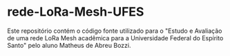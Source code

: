 # rede-LoRa-Mesh-UFES
Este repositório contém o código fonte utilizado para o "Estudo e Avaliação de uma rede LoRa Mesh acadêmica para a Universidade Federal do Espírito Santo"
pelo aluno Matheus de Abreu Bozzi.
